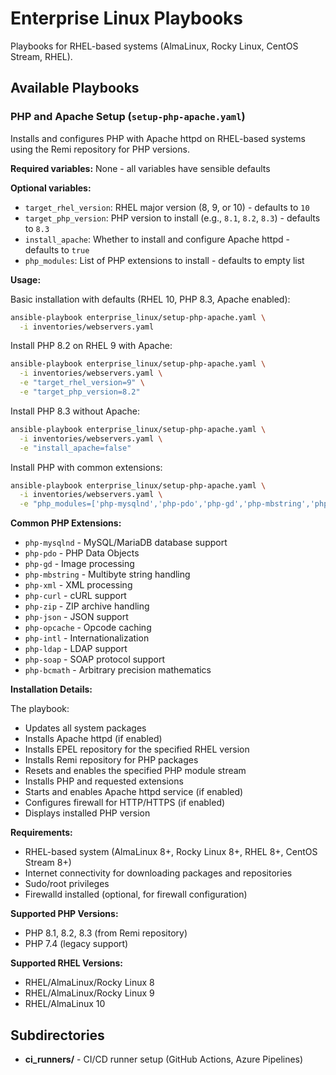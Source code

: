 # Enterprise Linux Playbooks

Playbooks for RHEL-based systems (AlmaLinux, Rocky Linux, CentOS Stream, RHEL).

## Available Playbooks

### PHP and Apache Setup (`setup-php-apache.yaml`)

Installs and configures PHP with Apache httpd on RHEL-based systems using the Remi repository for PHP versions.

**Required variables:**
None - all variables have sensible defaults

**Optional variables:**
- `target_rhel_version`: RHEL major version (8, 9, or 10) - defaults to `10`
- `target_php_version`: PHP version to install (e.g., `8.1`, `8.2`, `8.3`) - defaults to `8.3`
- `install_apache`: Whether to install and configure Apache httpd - defaults to `true`
- `php_modules`: List of PHP extensions to install - defaults to empty list

**Usage:**

Basic installation with defaults (RHEL 10, PHP 8.3, Apache enabled):
```bash
ansible-playbook enterprise_linux/setup-php-apache.yaml \
  -i inventories/webservers.yaml
```

Install PHP 8.2 on RHEL 9 with Apache:
```bash
ansible-playbook enterprise_linux/setup-php-apache.yaml \
  -i inventories/webservers.yaml \
  -e "target_rhel_version=9" \
  -e "target_php_version=8.2"
```

Install PHP 8.3 without Apache:
```bash
ansible-playbook enterprise_linux/setup-php-apache.yaml \
  -i inventories/webservers.yaml \
  -e "install_apache=false"
```

Install PHP with common extensions:
```bash
ansible-playbook enterprise_linux/setup-php-apache.yaml \
  -i inventories/webservers.yaml \
  -e "php_modules=['php-mysqlnd','php-pdo','php-gd','php-mbstring','php-xml','php-curl','php-zip','php-json','php-opcache']"
```

**Common PHP Extensions:**
- `php-mysqlnd` - MySQL/MariaDB database support
- `php-pdo` - PHP Data Objects
- `php-gd` - Image processing
- `php-mbstring` - Multibyte string handling
- `php-xml` - XML processing
- `php-curl` - cURL support
- `php-zip` - ZIP archive handling
- `php-json` - JSON support
- `php-opcache` - Opcode caching
- `php-intl` - Internationalization
- `php-ldap` - LDAP support
- `php-soap` - SOAP protocol support
- `php-bcmath` - Arbitrary precision mathematics

**Installation Details:**

The playbook:
- Updates all system packages
- Installs Apache httpd (if enabled)
- Installs EPEL repository for the specified RHEL version
- Installs Remi repository for PHP packages
- Resets and enables the specified PHP module stream
- Installs PHP and requested extensions
- Starts and enables Apache httpd service (if enabled)
- Configures firewall for HTTP/HTTPS (if enabled)
- Displays installed PHP version

**Requirements:**
- RHEL-based system (AlmaLinux 8+, Rocky Linux 8+, RHEL 8+, CentOS Stream 8+)
- Internet connectivity for downloading packages and repositories
- Sudo/root privileges
- Firewalld installed (optional, for firewall configuration)

**Supported PHP Versions:**
- PHP 8.1, 8.2, 8.3 (from Remi repository)
- PHP 7.4 (legacy support)

**Supported RHEL Versions:**
- RHEL/AlmaLinux/Rocky Linux 8
- RHEL/AlmaLinux/Rocky Linux 9
- RHEL/AlmaLinux 10

## Subdirectories

- **ci_runners/** - CI/CD runner setup (GitHub Actions, Azure Pipelines)
